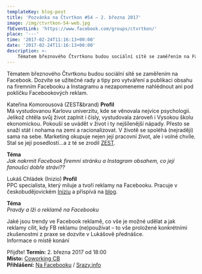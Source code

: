 ```yaml
---
templateKey: blog-post
title: 'Pozvánka na Čtvrtkon #54 – 2. března 2017'
image: /img/ctvrtkon-54-web.jpg
fbEventLink: 'https://www.facebook.com/groups/ctvrtkon/'
place: '---'
time: '2017-02-24T11:16:13+00:00'
date: '2017-02-24T11:16:13+00:00'
description: >-
    Tématem březnového Čtvrtkonu budou sociální sítě se zaměřením na Facebook. Dozvíte se užitečné rady a tipy pro vytváření a publikaci obsahu na firemním Facebooku a Instagramu a nezapomeneme...
---
```

Tématem březnového Čtvrtkonu budou sociální sítě se zaměřením na Facebook. Dozvíte se užitečné rady a tipy pro vytváření a publikaci obsahu na firemním Facebooku a Instagramu a nezapomeneme nahlédnout ani pod pokličku Facebookových reklam.

Kateřina Komorousová (ZEST&brand) **Profil**  
Má vystudovanou Karlovu univerzitu, kde se věnovala nejvíce psychologii. Jelikož chtěla svůj život zaplnit i čísly, vystudovala zároveň i Vysokou školu ekonomickou. Pokouší se uvádět v život i ty nejšílenější nápady. Přesto se snaží stát i nohama na zemi a racionalizovat. V životě se spoléhá (nejraději) sama na sebe. Marketing okupuje nejen její pracovní život, ale i volné chvíle. Stal se její posedlostí…a z té se zrodil [ZEST](http://zestbrand.cz/).

**Téma**  
_Jak nakrmit Facebook firemní stránku a Instagram obsahem, co její fanoušci dobře stráví??_

Lukáš Chládek (Inizio) **Profil**  
PPC specialista, který miluje a tvoří reklamy na Facebooku. Pracuje v českobudějovickém [Iniziu](https://www.inizio.cz/) a přispívá na [blog](http://blog.inizio.cz/).

**Téma**  
_Pravdy a lži o reklamě na Facebooku_

Jaké jsou trendy ve Facebook reklamě, co vše je možné udělat a jak reklamy cílit, kdy FB reklamu (ne)používat – to vše proložené konkrétními zkušenostmi z praxe se dozvíte v Lukášově přednášce.  
Informace o místě konání

Přijďte! **Termín:** 2. března 2017 od 18:00  
**Místo:** [Coworking CB](http://www.coworkingcb.cz/)  
**Přihlášení:** [Na Facebooku](https://www.facebook.com/events/860408924101977/) / [Srazy.info](http://srazy.info/ctvrtkon/7130)